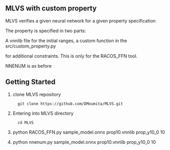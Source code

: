 MLVS with custom property
-----------------------------------------------

MLVS verifies a given neural network for a given property specification

The property is specified in two parts:

A vnnlib file for the initial ranges, a custom function in the src/custom_property.py 

for additional constraints. This is only for the RACOS_FFN tool.

NNENUM is as before

 Getting Started
 -------------------------
1. clone MLVS repository 

         git clone https://github.com/DMoumita/MLVS.git

2. Entering into MLVS directory
      
         cd MLVS

3. python RACOS_FFN.py sample_model.onnx prop10.vnnlib prop_y10_0 10

4. python nnenum.py sample_model.onnx prop10.vnnlib prop_y10_0 10

